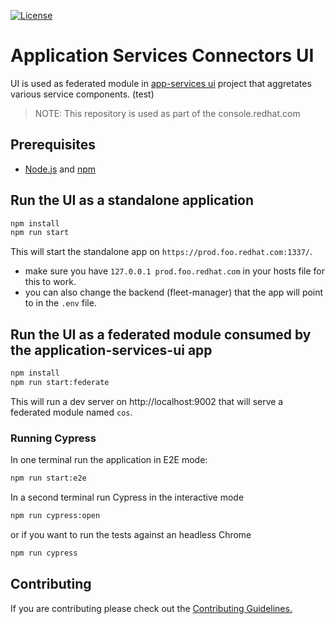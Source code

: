 [![License](https://img.shields.io/badge/license-Apache--2.0-blue.svg)](http://www.apache.org/licenses/LICENSE-2.0)

# Application Services Connectors UI

UI is used as federated module in [app-services ui](https://github.com/redhat-developer/app-services-ui) project
that aggretates various service components. (test)

> NOTE: This repository is used as part of the console.redhat.com

## Prerequisites

- [Node.js](https://nodejs.org/en/download/) and [npm](https://docs.npmjs.com/downloading-and-installing-node-js-and-npm)

## Run the UI as a standalone application

```sh
npm install
npm run start
```

This will start the standalone app on `https://prod.foo.redhat.com:1337/`.

- make sure you have `127.0.0.1 prod.foo.redhat.com` in your hosts file for this to work.
- you can also change the backend (fleet-manager) that the app will point to in the `.env` file.

## Run the UI as a federated module consumed by the application-services-ui app

```sh
npm install
npm run start:federate
```

This will run a dev server on http://localhost:9002 that will serve a federated module named `cos`.

### Running Cypress

In one terminal run the application in E2E mode:

```sh
npm run start:e2e
```

In a second terminal run Cypress in the interactive mode

```sh
npm run cypress:open
```

or if you want to run the tests against an headless Chrome

```sh
npm run cypress
```

## Contributing

If you are contributing please check out the [Contributing Guidelines.](https://github.com/bf2fc6cc711aee1a0c2a/cos-ui/blob/main/CONTRIBUTING.md)
